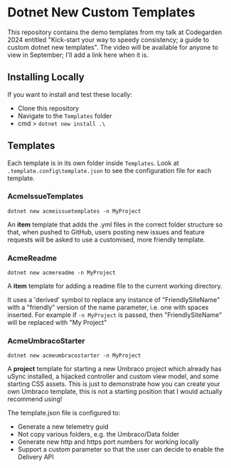 # Dotnet New Custom Templates

This repository contains the demo templates from my talk at Codegarden 2024 entitled "Kick-start your way to speedy consistency; a guide to custom dotnet new templates". The video will be available for anyone to view in September; I'll add a link here when it is.

## Installing Locally

If you want to install and test these locally:

- Clone this repository
- Navigate to the `Templates` folder
- cmd > `dotnet new install .\`

## Templates

Each template is in its own folder inside `Templates`. Look at `.template.config\template.json` to see the configuration file for each template.

### AcmeIssueTemplates

`dotnet new acmeissuetemplates -n MyProject`

An **item** template that adds the .yml files in the correct folder structure so that, when pushed to GitHub, users posting new issues and feature requests will be asked to use a customised, more friendly template.

### AcmeReadme

`dotnet new acmereadme -n MyProject`

A **item** template for adding a readme file to the current working directory. 

It uses a 'derived' symbol to replace any instance of "FriendlySiteName" with a "friendly" version of the name parameter, i.e. one with spaces inserted. For example if `-n MyProject` is passed, then "FriendlySiteName" will be replaced with "My Project"

### AcmeUmbracoStarter

`dotnet new acmeumbracostarter -n MyProject`

A **project** template for starting a new Umbraco project which already has uSync installed, a hijacked controller and custom view model, and some starting CSS assets. This is just to demonstrate how you can create your own Umbraco template, this is not a starting position that I would actually recommend using!

The template.json file is configured to:
- Generate a new telemetry guid
- Not copy various folders, e.g. the Umbraco/Data folder
- Generate new http and https port numbers for working locally
- Support a custom parameter so that the user can decide to enable the Delivery API